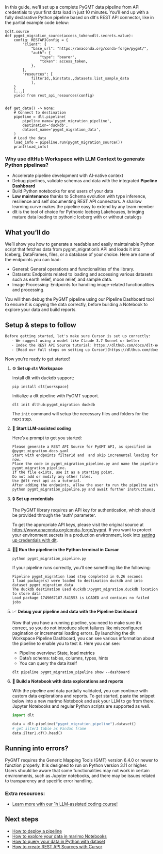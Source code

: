 In this guide, we'll set up a complete PyGMT data pipeline from API credentials to your first data load in just 10 minutes. You'll end up with a fully declarative Python pipeline based on dlt's REST API connector, like in the partial example code below:

```python-outcome
@dlt.source
def pygmt_migration_source(access_token=dlt.secrets.value):
    config: RESTAPIConfig = {
        "client": {
            "base_url": "https://anaconda.org/conda-forge/pygmt/",
            "auth": {
                "type": "bearer",
                "token": access_token,
            },
        },
        "resources": [
            filter1d,,binstats,,datasets.list_sample_data
            ],
    }
    [...]
    yield from rest_api_resources(config)


def get_data() -> None:
    # Connect to destination
    pipeline = dlt.pipeline(
        pipeline_name='pygmt_migration_pipeline',
        destination='duckdb',
        dataset_name='pygmt_migration_data', 
    )
    # Load the data
    load_info = pipeline.run(pygmt_migration_source())
    print(load_info) 
```

### Why use dltHub Workspace with LLM Context to generate Python pipelines?

- Accelerate pipeline development with AI-native context
- Debug pipelines, validate schemas and data with the integrated **Pipeline Dashboard**
- Build Python notebooks for end users of your data
- **Low maintenance** thanks to Schema evolution with type inference, resilience and self documenting REST API connectors. A shallow learning curve makes the pipeline easy to extend by any team member
- dlt is the tool of choice for Pythonic Iceberg Lakehouses, bringing mature data loading to pythonic Iceberg with or without catalogs

## What you’ll do

We’ll show you how to generate a readable and easily maintainable Python script that fetches data from pygmt_migration’s API and loads it into Iceberg, DataFrames, files, or a database of your choice. Here are some of the endpoints you can load:

- General: General operations and functionalities of the library.
- Datasets: Endpoints related to loading and accessing various datasets such as earth relief, moon relief, and sample data.
- Image Processing: Endpoints for handling image-related functionalities and processing.

You will then debug the PyGMT pipeline using our Pipeline Dashboard tool to ensure it is copying the data correctly, before building a Notebook to explore your data and build reports.

## Setup & steps to follow

```default
Before getting started, let's make sure Cursor is set up correctly:
   - We suggest using a model like Claude 3.7 Sonnet or better
   - Index the REST API Source tutorial: https://dlthub.com/docs/dlt-ecosystem/verified-sources/rest_api/ and add it to context as **@dlt rest api**
   - [Read our full steps on setting up Cursor](https://dlthub.com/docs/dlt-ecosystem/llm-tooling/cursor-restapi#23-configuring-cursor-with-documentation)
```

Now you're ready to get started!

1. ⚙️ **Set up `dlt` Workspace**
    
    Install dlt with duckdb support:
    ```shell
    pip install dlt[workspace]
    ```

    Initialize a dlt pipeline with PyGMT support.
    ```shell
    dlt init dlthub:pygmt_migration duckdb
    ```

    The `init` command will setup the necessary files and folders for the next step.
    
2. 🤠 **Start LLM-assisted coding**
    
    Here’s a prompt to get you started:
    
    ```prompt
    Please generate a REST API Source for PyGMT API, as specified in @pygmt_migration-docs.yaml 
    Start with endpoints filter1d and  and skip incremental loading for now. 
    Place the code in pygmt_migration_pipeline.py and name the pipeline pygmt_migration_pipeline. 
    If the file exists, use it as a starting point. 
    Do not add or modify any other files. 
    Use @dlt rest api as a tutorial. 
    After adding the endpoints, allow the user to run the pipeline with python pygmt_migration_pipeline.py and await further instructions.
    ```

    
3. 🔒 **Set up credentials** 
    
    The PyGMT library requires an API key for authentication, which should be provided through the 'auth' parameter.
    
    To get the appropriate API keys, please visit the original source at https://www.anaconda.org/conda-forge/pygmt.
    If you want to protect your environment secrets in a production environment, look into [setting up credentials with dlt](https://dlthub.com/docs/walkthroughs/add_credentials).
    
4. 🏃‍♀️ **Run the pipeline in the Python terminal in Cursor**
    
    ```shell
    python pygmt_migration_pipeline.py
    ```
    
    If your pipeline runs correctly, you’ll see something like the following:
    
    ```shell
    Pipeline pygmt_migration load step completed in 0.26 seconds
    1 load package(s) were loaded to destination duckdb and into dataset pygmt_migration_data
    The duckdb destination used duckdb:/pygmt_migration.duckdb location to store data
    Load package 1749667187.541553 is LOADED and contains no failed jobs
    ```
    
5. 📈 **Debug your pipeline and data with the Pipeline Dashboard**

    Now that you have a running pipeline, you need to make sure it’s correct, so you do not introduce silent failures like misconfigured pagination or incremental loading errors. By launching the dlt Workspace Pipeline Dashboard, you can see various information about the pipeline to enable you to test it. Here you can see:
    - Pipeline overview: State, load metrics
    - Data’s schema: tables, columns, types, hints
    - You can query the data itself
    
    ```shell
    dlt pipeline pygmt_migration_pipeline show --dashboard
    ```
    
6. 🐍 **Build a Notebook with data explorations and reports**

    With the pipeline and data partially validated, you can continue with custom data explorations and reports. To get started, paste the snippet below into a new marimo Notebook and ask your LLM to go from there. Jupyter Notebooks and regular Python scripts are supported as well.

    
    ```python
    import dlt

   data = dlt.pipeline("pygmt_migration_pipeline").dataset()
   # get ilter1 table as Pandas frame
   data.ilter1.df().head()
    ```

## Running into errors?

PyGMT requires the Generic Mapping Tools (GMT) version 6.4.0 or newer to function properly. It is designed to run on Python version 3.11 or higher. Users should be aware that some functionalities may not work in certain environments, such as Jupyter notebooks, and there may be issues related to transparency and specific error handling.

### Extra resources:

- [Learn more with our 1h LLM-assisted coding course!](https://www.youtube.com/watch?v=GGid70rnJuM)

## Next steps

- [How to deploy a pipeline](https://dlthub.com/docs/walkthroughs/deploy-a-pipeline)
- [How to explore your data in marimo Notebooks](https://dlthub.com/docs/general-usage/dataset-access/marimo)
- [How to query your data in Python with dataset](https://dlthub.com/docs/general-usage/dataset-access/dataset)
- [How to create REST API Sources with Cursor](https://dlthub.com/docs/dlt-ecosystem/llm-tooling/cursor-restapi)